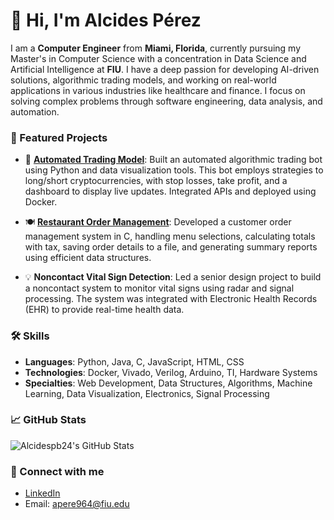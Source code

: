 # 👋 Hi, I'm Alcides Pérez

I am a **Computer Engineer** from **Miami, Florida**, currently pursuing my Master's in Computer Science with a concentration in Data Science and Artificial Intelligence at **FIU**. I have a deep passion for developing AI-driven solutions, algorithmic trading models, and working on real-world applications in various industries like healthcare and finance. I focus on solving complex problems through software engineering, data analysis, and automation.

### 🚀 Featured Projects
- 🤖 **[Automated Trading Model](https://github.com/Alcidespb24/Bot)**: Built an automated algorithmic trading bot using Python and data visualization tools. This bot employs strategies to long/short cryptocurrencies, with stop losses, take profit, and a dashboard to display live updates. Integrated APIs and deployed using Docker.
  
- 🍽️ **[Restaurant Order Management](https://github.com/Alcidespb24/Restaurant-Order-Management)**: Developed a customer order management system in C, handling menu selections, calculating totals with tax, saving order details to a file, and generating summary reports using efficient data structures.

- 💡 **Noncontact Vital Sign Detection**: Led a senior design project to build a noncontact system to monitor vital signs using radar and signal processing. The system was integrated with Electronic Health Records (EHR) to provide real-time health data. 

### 🛠️ Skills
- **Languages**: Python, Java, C, JavaScript, HTML, CSS
- **Technologies**: Docker, Vivado, Verilog, Arduino, TI, Hardware Systems
- **Specialties**: Web Development, Data Structures, Algorithms, Machine Learning, Data Visualization, Electronics, Signal Processing

### 📈 GitHub Stats
![Alcidespb24's GitHub Stats](https://github-readme-stats.vercel.app/api?username=Alcidespb24&show_icons=true&theme=dark)

### 🔗 Connect with me
- [LinkedIn](https://www.linkedin.com/in/alcides-perez-45015a157/)
- Email: apere964@fiu.edu

